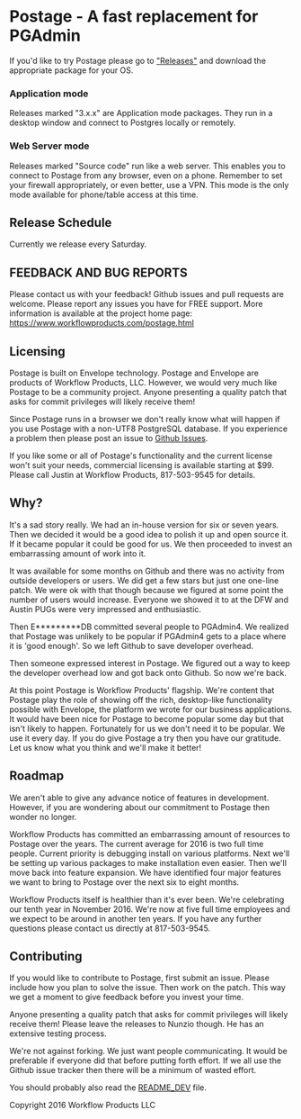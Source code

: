 # Postage - A fast replacement for PGAdmin

If you'd like to try Postage please go to ["Releases"](https://github.com/workflowproducts/postage/releases) and download the appropriate package for your OS. 

### Application mode
Releases marked "3.x.x" are Application mode packages. They run in a desktop window and connect to Postgres locally or remotely. 

### Web Server mode
Releases marked "Source code" run like a web server. This enables you to connect to Postage from any browser, even on a phone. Remember to set your firewall appropriately, or even better, use a VPN. This mode is the only mode available for phone/table access at this time.

## Release Schedule

Currently we release every Saturday. 

## FEEDBACK AND BUG REPORTS

Please contact us with your feedback! Github issues and pull requests are welcome. Please report any issues you have for FREE support. More information is available at the project home page: https://www.workflowproducts.com/postage.html

## Licensing

Postage is built on Envelope technology. Postage and Envelope are products of Workflow Products, LLC. However, we would very much like Postage to be a community project. Anyone presenting a quality patch that asks for commit privileges will likely receive them! 

Since Postage runs in a browser we don't really know what will happen if you use Postage with a non-UTF8 PostgreSQL database. If you experience a problem then please post an issue to [Github Issues](https://github.com/workflowproducts/postage/issues).

If you like some or all of Postage's functionality and the current license won't suit your needs, commercial licensing is available starting at $99. Please call Justin at Workflow Products, 817-503-9545 for details.

## Why?

It's a sad story really. We had an in-house version for six or seven years. Then we decided it would be a good idea to polish it up and open source it. If it became popular it could be good for us. We then proceeded to invest an embarrassing amount of work into it. 

It was available for some months on Github and there was no activity from outside developers or users. We did get a few stars but just one one-line patch. We were ok with that though because we figured at some point the number of users would increase. Everyone we showed it to at the DFW and Austin PUGs were very impressed and enthusiastic.

Then E*********DB committed several people to PGAdmin4. We realized that Postage was unlikely to be popular if PGAdmin4 gets to a place where it is 'good enough'. So we left Github to save developer overhead. 

Then someone expressed interest in Postage. We figured out a way to keep the developer overhead low and got back onto Github. So now we're back.

At this point Postage is Workflow Products' flagship. We're content that Postage play the role of showing off the rich, desktop-like functionality possible with Envelope, the platform we wrote for our business applications. It would have been nice for Postage to become popular some day but that isn't likely to happen. Fortunately for us we don't need it to be popular. We use it every day. If you do give Postage a try then you have our gratitude. Let us know what you think and we'll make it better!

## Roadmap

We aren't able to give any advance notice of features in development. However, if you are wondering about our commitment to Postage then wonder no longer. 

Workflow Products has committed an embarrassing amount of resources to Postage over the years. The current average for 2016 is two full time people. Current priority is debugging install on various platforms. Next we'll be setting up various packages to make installation even easier. Then we'll move back into feature expansion. We have identified four major features we want to bring to Postage over the next six to eight months.

Workflow Products itself is healthier than it's ever been. We're celebrating our tenth year in November 2016. We're now at five full time employees and we expect to be around in another ten years. If you have any further questions please contact us directly at 817-503-9545.

## Contributing

If you would like to contribute to Postage, first submit an issue. Please include how you plan to solve the issue. Then work on the patch. This way we get a moment to give feedback before you invest your time. 

Anyone presenting a quality patch that asks for commit privileges will likely receive them! Please leave the releases to Nunzio though. He has an extensive testing process. 

We're not against forking. We just want people communicating. It would be preferable if everyone did that before putting forth effort. If we all use the Github issue tracker then there will be a minimum of wasted effort. 

You should probably also read the [README_DEV](https://github.com/workflowproducts/postage/blob/master/README_DEV.md) file.


Copyright 2016 Workflow Products LLC
